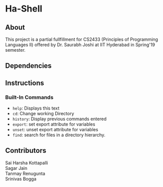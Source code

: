 # Ha-Shell

## About

This project is a partial fullfillment for CS2433 (Principles of Programming Languages II) offered by Dr. Saurabh Joshi at IIT Hyderabad in Spring'19 semester.

## Dependencies

## Instructions

### Built-In Commands
- `help`: Displays this text
- `cd`: Change working Directory
- `history`: Display previous commands entered
- `export`: set export attribute for variables <export keyword optional>
- `unset`: unset export attribute for variables
- `find`: search for files in a directory hierarchy. <no args lists all files>

## Contributors

Sai Harsha Kottapalli <br>
Sagar Jain <br>
Tanmay Renugunta <br>
Srinivas Bogga
